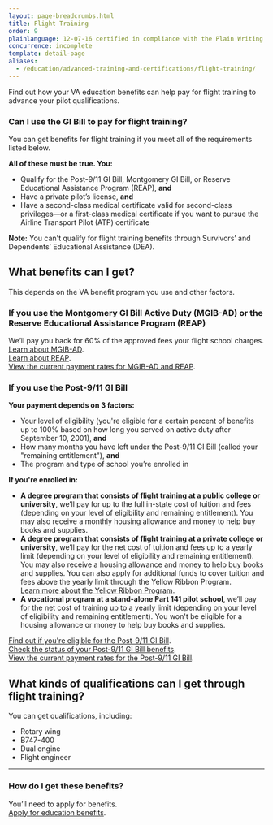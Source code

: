 ```yaml
---
layout: page-breadcrumbs.html
title: Flight Training
order: 9
plainlanguage: 12-07-16 certified in compliance with the Plain Writing Act
concurrence: incomplete
template: detail-page
aliases:
  - /education/advanced-training-and-certifications/flight-training/
---
```


<div itemscope itemtype="http://schema.org/FAQPage">
<div itemprop="description" class="va-introtext">

Find out how your VA education benefits can help pay for flight training to advance your pilot qualifications.

</div>


<div class="feature" markdown=“1” itemscope itemtype="http://schema.org/Question">
<h3 itemprop="name">Can I use the GI Bill to pay for flight training?</h3>
<div itemprop="acceptedAnswer" itemscope itemtype="http://schema.org/Answer">
<div itemprop="text">

You can get benefits for flight training if you meet all of the requirements listed below.

**All of these must be true. You:**

- Qualify for the Post-9/11 GI Bill, Montgomery GI Bill, or Reserve Educational Assistance Program (REAP), **and**
- Have a private pilot’s license, **and**
- Have a second-class medical certificate valid for second-class privileges—or a first-class medical certificate if you want to pursue the Airline Transport Pilot (ATP) certificate

**Note:** You can't qualify for flight training benefits through Survivors’ and Dependents’ Educational Assistance (DEA).

</div>
</div>
</div>

<div itemscope itemtype="http://schema.org/Question">
<h2 itemprop="name">What benefits can I get?</h2>
<div itemprop="acceptedAnswer" itemscope itemtype="http://schema.org/Answer">
<div itemprop="text">

This depends on the VA benefit program you use and other factors.

### If you use the Montgomery GI Bill Active Duty (MGIB-AD) or the Reserve Educational Assistance Program (REAP)

We’ll pay you back for 60% of the approved fees your flight school charges.<br>
[Learn about MGIB-AD](/education/about-gi-bill-benefits/montgomery-active-duty/).<br>
[Learn about REAP](/education/other-va-education-benefits/reap/).<br>
[View the current payment rates for MGIB-AD and REAP](https://www.benefits.va.gov/gibill/resources/benefits_resources/rate_tables.asp).

### If you use the Post-9/11 GI Bill

**Your payment depends on 3 factors:**

- Your level of eligibility (you're eligible for a certain percent of benefits up to 100% based on how long you served on active duty after September 10, 2001), **and**
- How many months you have left under the Post-9/11 GI Bill (called your "remaining entitlement"), **and**
- The program and type of school you’re enrolled in

**If you're enrolled in:**

- **A degree program that consists of flight training at a public college or university**, we’ll pay for up to the full in-state cost of tuition and fees (depending on your level of eligibility and remaining entitlement). You may also receive a monthly housing allowance and money to help buy books and supplies.
- **A degree program that consists of flight training at a private college or university**, we’ll pay for the net cost of tuition and fees up to a yearly limit (depending on your level of eligibility and remaining entitlement). You may also receive a housing allowance and money to help buy books and supplies. You can also apply for additional funds to cover tuition and fees above the yearly limit through the Yellow Ribbon Program.<br>
[Learn more about the Yellow Ribbon Program](/education/about-gi-bill-benefits/post-9-11/yellow-ribbon-program/).
- **A vocational program at a stand-alone Part 141 pilot school**, we’ll pay for the net cost of training up to a yearly limit (depending on your level of eligibility and remaining entitlement). You won't be eligible for a housing allowance or money to help buy books and supplies.

[Find out if you're eligible for the Post-9/11 GI Bill](/education/about-gi-bill-benefits/post-9-11/). <br>
[Check the status of your Post-9/11 GI Bill benefits](/education/gi-bill/post-9-11/ch-33-benefit/). <br>
[View the current payment rates for the Post-9/11 GI Bill](https://www.benefits.va.gov/gibill/resources/benefits_resources/rate_tables.asp).

</div>
</div>
</div>

<div itemscope itemtype="http://schema.org/Question">
<h2 itemprop="name">What kinds of qualifications can I get through flight training?</h2>
<div itemprop="acceptedAnswer" itemscope itemtype="http://schema.org/Answer">
<div itemprop="text">

You can get qualifications, including:
- Rotary wing
- B747-400
- Dual engine
- Flight engineer

-----

<div itemscope itemtype="http://schema.org/Question">
<h3 itemprop="name">How do I get these benefits?</h3>
<div itemprop="acceptedAnswer" itemscope itemtype="http://schema.org/Answer">
<div itemprop="text">

You’ll need to apply for benefits. <br>
[Apply for education benefits](/education/how-to-apply/).

</div>
</div>
</div>
</div>
